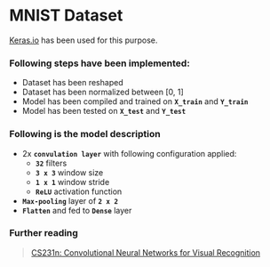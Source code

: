 # MNIST Dataset

[Keras.io](https://keras.io/) has been used for this purpose.

### Following steps have been implemented:
- Dataset has been reshaped
- Dataset has been normalized between [0, 1]
- Model has been compiled and trained on **`X_train`** and **`Y_train`**
- Model has been tested on **`X_test`** and **`Y_test`**

### Following is the model description
- 2x **`convulation layer`** with following configuration applied:
  - **`32`** filters
  - **`3 x 3`** window size
  - **`1 x 1`** window stride
  - **`ReLU`** activation function
- **`Max-pooling`** layer of **`2 x 2`**
- **`Flatten`** and fed to **`Dense`** layer

### Further reading
> [CS231n: Convolutional Neural Networks for Visual Recognition](http://cs231n.stanford.edu/)

